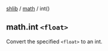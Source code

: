 [shlib][] / [math][] / int()

## math.int `<float>`

Convert the specified `<float>` to an int.

[shlib]: http://github.com/major0/shlib "shlib"
[math]: __index__.md "math"
